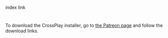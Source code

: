 index link

#

To download the CrossPlay installer, go to [the Patreon page](https://patreon.goldsrc.one/) and follow the download links.
